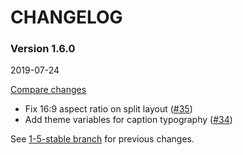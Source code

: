 # CHANGELOG

### Version 1.6.0

2019-07-24

[Compare changes](https://github.com/codevise/pageflow-embedded-video/compare/1-5-stable...v1.6.0)

- Fix 16:9 aspect ratio on split layout
  ([#35](https://github.com/codevise/pageflow-embedded-video/pull/35))
- Add theme variables for caption typography
  ([#34](https://github.com/codevise/pageflow-embedded-video/pull/34))

See
[1-5-stable branch](https://github.com/codevise/pageflow-embedded-video/blob/1-5-stable/CHANGELOG.md)
for previous changes.
